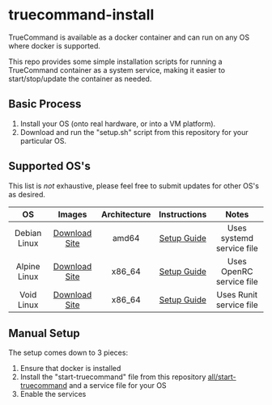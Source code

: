 # truecommand-install
TrueCommand is available as a docker container and can run on any OS where docker is supported.

This repo provides some simple installation scripts for running a TrueCommand container as a system service, making it easier to start/stop/update the container as needed.

## Basic Process

1. Install your OS (onto real hardware, or into a VM platform).
2. Download and run the "setup.sh" script from this repository for your particular OS.


## Supported OS's 
This list is *not* exhaustive, please feel free to submit updates for other OS's as desired.

| OS | Images | Architecture | Instructions | Notes |
|:---:|:---:|:---:|:---:|:---:|
|Debian Linux| [Download Site](https://www.debian.org/CD/http-ftp/) | amd64 | [Setup Guide](debian) | Uses systemd service file|
|Alpine Linux| [Download Site](https://alpinelinux.org/downloads/) | x86_64 |[Setup Guide](alpine) | Uses OpenRC service file|
|Void Linux| [Download Site](https://voidlinux.org/download/) | x86_64 |[Setup Guide](void) | Uses Runit service file|

## Manual Setup
The setup comes down to 3 pieces:

1. Ensure that docker is installed
2. Install the "start-truecommand" file from this repository [all/start-truecommand](all/start-truecommand) and a service file for your OS
3. Enable the services
